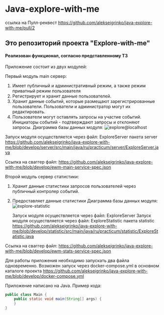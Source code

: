# Java-explore-with-me
ссылка на Пулл-реквест https://github.com/alekseigrinko/java-explore-with-me/pull/2

## Это репозиторий проекта "Explore-with-me"
#### Реализован функционал, согласно представленному ТЗ

Приложение состоит из двух модулей:

Первый модуль main сервер:
1. Имеет публичный и административный режим, а также режим приватный режим пользователя
2. Регистрирует и хранит данные пользователей.
3. Хранит данные событий, которые размещают зарегистрированные пользователи. Пользователи и администратор могут их редактировать.
4. Пользователи могут оставлять запросы на участие событий. Инициаторы событий - подтверждают запросы и отклоняют запросы.
   Диаграмма базы данных модуля:
   ![explore@localhost](https://user-images.githubusercontent.com/98738143/199989589-d146f0ab-8a97-46cf-a29c-7344e7e5c4ef.png)

Запуск модуля осуществляется через файл:
ExploreServer пакета server
https://github.com/alekseigrinko/java-explore-with-me/blob/develop/server/src/main/java/ru/practicum/server/ExploreServer.java

Ссылка на сваггер файл:
https://github.com/alekseigrinko/java-explore-with-me/blob/develop/ewm-main-service-spec.json

Второй модуль сервер статистики:
1. Хранит данные статистики запросов пользователей через публичный контролер событий.
2. Предоставляет данные статистики
   Диаграмма базы данных модуля:
   ![explore-statistic](https://user-images.githubusercontent.com/98738143/199989695-21d19e90-414e-4f94-8fb5-db9be3ef4ba2.png)
   
   Запуск модуля осуществляется через файл:
   ExploreServer
   Запуск модуля осуществляется через файл:
   ExploreStatistic пакета statistic
   https://github.com/alekseigrinko/java-explore-with-me/blob/develop/statistic/src/main/java/ru/practicum/statistic/ExploreStatistic.java
   
Ссылка на сваггер файл:
https://github.com/alekseigrinko/java-explore-with-me/blob/develop/ewm-stats-service-spec.json

Для работы приложения необходимо запускать два файла одновременно.
Возможен запуск через docker-compose.yml в основном каталоге проекта
https://github.com/alekseigrinko/java-explore-with-me/blob/develop/docker-compose.yml

Приложение написано на Java. Пример кода:
```java
public class Main {
    public static void main(String[] args) {
    }
}
